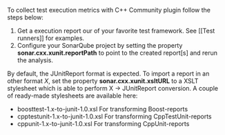 To collect test execution metrics with C++ Community plugin follow the steps below:

1. Get a execution report our of your favorite test framework. See [[Test runners]] for examples.
2. Configure your SonarQube project by setting the property **sonar.cxx.xunit.reportPath** to point to the created report[s] and rerun the analysis.

By default, the JUnitReport format is expected. To import a report in an other format _X_, set the property **sonar.cxx.xunit.xsltURL** to a XSLT stylesheet
which is able to perform X -> JUnitReport conversion. A couple of ready-made stylesheets are available here:

* boosttest-1.x-to-junit-1.0.xsl       For transforming Boost-reports
* cpptestunit-1.x-to-junit-1.0.xsl     For transforming CppTestUnit-reports
* cppunit-1.x-to-junit-1.0.xsl         For transforming CppUnit-reports